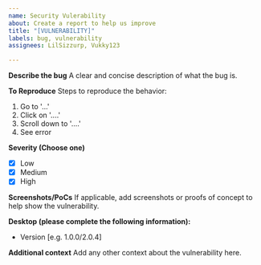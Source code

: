 ```yaml
---
name: Security Vulerability
about: Create a report to help us improve
title: "[VULNERABILITY]"
labels: bug, vulnerability
assignees: LilSizzurp, Vukky123

---
```


**Describe the bug**
A clear and concise description of what the bug is.

**To Reproduce**
Steps to reproduce the behavior:
1. Go to '...'
2. Click on '....'
3. Scroll down to '....'
4. See error

**Severity (Choose one)**
- [x] Low
- [x] Medium
- [x] High

**Screenshots/PoCs**
If applicable, add screenshots or proofs of concept to help show the vulnerability.

**Desktop (please complete the following information):**
 - Version [e.g. 1.0.0/2.0.4]

**Additional context**
Add any other context about the vulnerability here.
